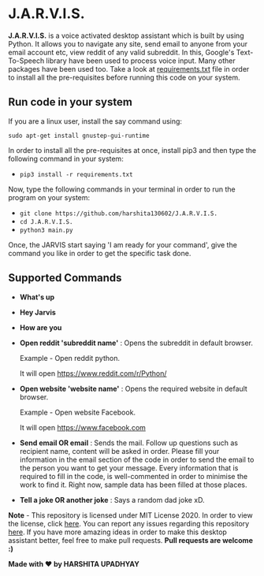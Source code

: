 # J.A.R.V.I.S. 

**J.A.R.V.I.S.** is a voice activated desktop assistant which is built by using Python. It allows you to navigate any site, send email to anyone from your email account etc, view reddit of any valid subreddit. In this, Google's Text-To-Speech library have been used to process voice input. Many other packages have been used too. Take a look at [requirements.txt](https://github.com/harshita130602/J.A.R.V.I.S./blob/master/requirements.txt) file in order to install all the pre-requisites before running this code on your system.

## Run code in your system 
If you are a linux user, install the say command using:
```
sudo apt-get install gnustep-gui-runtime
```
In order to install all the pre-requisites at once, install pip3 and then type the following command in your system:
* `pip3 install -r requirements.txt`


Now, type the following commands in your terminal in order to run the program on your system: 
* `git clone https://github.com/harshita130602/J.A.R.V.I.S.`
* `cd J.A.R.V.I.S.`
* `python3 main.py`

Once, the JARVIS start saying 'I am ready for your command', give the command you like in order to get the specific task done.

## Supported Commands
* **What's up**
* **Hey Jarvis**
* **How are you**
* **Open reddit 'subreddit name'** : Opens the subreddit in default browser.
    
    Example - Open reddit python.
    
    It will open https://www.reddit.com/r/Python/
* **Open website 'website name'** : Opens the required website in default browser.
    
    Example - Open website Facebook.
    
    It will open https://www.facebook.com
* **Send email OR email** : Sends the mail. Follow up questions such as recipient name, content will be asked in order.
Please fill your information in the email section of the code in order to send the email to the person you want to get your message. Every information that is required to fill in the code, is well-commented in order to minimise the work to find it. Right now, sample data has been filled at those places.
* **Tell a joke OR another joke** : Says a random dad joke xD.

**Note** - This repository is licensed under MIT License 2020. In order to view the license, click [here](https://github.com/harshita130602/J.A.R.V.I.S./blob/master/LICENSE). You can report any issues regarding this repository [here](https://github.com/harshita130602/J.A.R.V.I.S./issues). If you have more amazing ideas in order to make this desktop assistant better, feel free to make pull requests. **Pull requests are welcome :)**

                    
                    
                    
**Made with :heart: by HARSHITA UPADHYAY**

